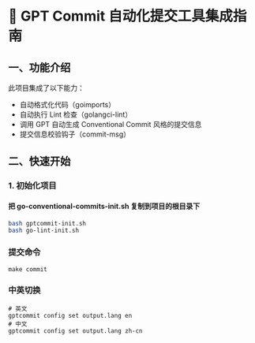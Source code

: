 # 🧠 GPT Commit 自动化提交工具集成指南

## 一、功能介绍

此项目集成了以下能力：

- 自动格式化代码（goimports）
- 自动执行 Lint 检查（golangci-lint）
- 调用 GPT 自动生成 Conventional Commit 风格的提交信息
- 提交信息校验钩子（commit-msg）

## 二、快速开始

### 1. 初始化项目
#### 把 go-conventional-commits-init.sh 复制到项目的根目录下
```bash
bash gptcommit-init.sh
bash go-lint-init.sh
```

### 提交命令
```shell
make commit
```

### 中英切换
```shell
# 英文
gptcommit config set output.lang en
# 中文
gptcommit config set output.lang zh-cn
```
